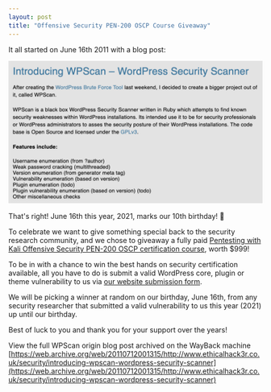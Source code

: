 ```yaml
---
layout: post
title: "Offensive Security PEN-200 OSCP Course Giveaway"
---
```


It all started on June 16th 2011 with a blog post:

![WordPress XMLRPC enabled](/assets/posts/ocsp/wpscan-birth.png)

That's right! June 16th this year, 2021, marks our 10th birthday! 🥳

To celebrate we want to give something special back to the security research community, and we chose to giveaway a fully paid [Pentesting with Kali Offensive Security PEN-200 OSCP certification course](https://www.offensive-security.com/pwk-oscp/), worth $999!

To be in with a chance to win the best hands on security certification available, all you have to do is submit a valid WordPress core, plugin or theme vulnerability to us via [our website submission form](https://wpscan.com/submit).

We will be picking a winner at random on our birthday, June 16th, from any security researcher that submitted a valid vulnerability to us this year (2021) up until our birthday.

Best of luck to you and thank you for your support over the years!

View the full WPScan origin blog post archived on the WayBack machine [https://web.archive.org/web/20110712001315/http://www.ethicalhack3r.co.uk/security/introducing-wpscan-wordpress-security-scanner](https://web.archive.org/web/20110712001315/http://www.ethicalhack3r.co.uk/security/introducing-wpscan-wordpress-security-scanner)

